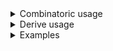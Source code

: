 <details>
<summary>Combinatoric usage</summary>

```no_run
# use bpaf::*;
#[derive(Debug, Clone)]
# #[allow(dead_code)]
pub struct Options {
    version: Option<usize>,
    feature: Option<String>,
}
pub fn options() -> OptionParser<Options> {
    let version = positional("VERS").from_str::<usize>().optional().catch();
    let feature = positional("FEAT").optional();
    construct!(Options { version, feature }).to_options()
}
```

</details>
<details>
<summary>Derive usage</summary>

```no_run
# use bpaf::*;
#[derive(Debug, Clone, Bpaf)]
#[bpaf(options)]
# #[allow(dead_code)]
pub struct Options {
    #[bpaf(positional("VERS"), catch)]
    version: Option<usize>,
    #[bpaf(positional("FEAT"), catch)]
    feature: Option<String>,
}
```

</details>
<details>
<summary>Examples</summary>


No argument, both parsers succeed due to [`option`]
```console
% app 
Options { version: None, feature: None }
```

Decimal value - version parser succeeds
```console
% app 10
Options { version: Some(10), feature: None }
```

String value - version parser fails, catch handles that.
```console
% app feature
Options { version: None, feature: Some("feature") }
```

</details>

